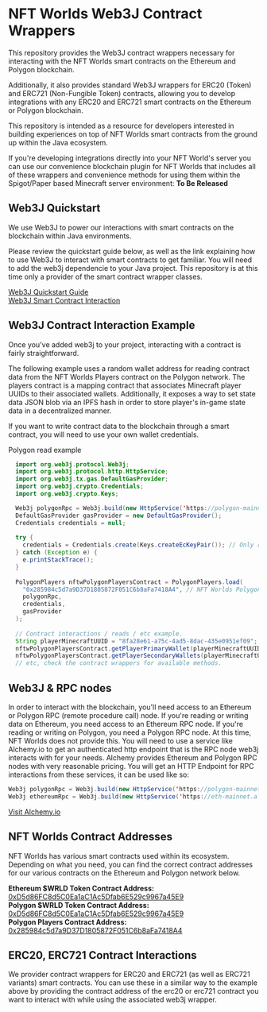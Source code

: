 # NFT Worlds Web3J Contract Wrappers

This repository provides the Web3J contract wrappers necessary for interacting with the NFT Worlds smart contracts on the Ethereum and Polygon blockchain.

Additionally, it also provides standard Web3J wrappers for ERC20 (Token) and ERC721 (Non-Fungible Token) contracts, allowing you to develop integrations with any ERC20 and ERC721 smart contracts on the Ethereum or Polygon blockchain.

This repository is intended as a resource for developers interested in building experiences on top of NFT Worlds smart contracts from the ground up within the Java ecosystem.

If you're developing integrations directly into your NFT World's server you can use our convenience blockchain plugin for NFT Worlds that includes all of these wrappers and convenience methods for using them within the Spigot/Paper based Minecraft server environment: **To Be Released**

## Web3J Quickstart

We use Web3J to power our interactions with smart contracts on the blockchain within Java environments. 

Please review the quickstart guide below, as well as the link explaining how to use Web3J to interact with smart contracts to get familiar. You will need to add the web3j dependencie to your Java project. This repository is at this time only a provider of the smart contract wrapper classes.

[Web3J Quickstart Guide](https://docs.web3j.io/4.8.7/quickstart/)
<br>
[Web3J Smart Contract Interaction](http://docs.web3j.io/4.8.7/smart_contracts/interacting_with_smart_contract/)

## Web3J Contract Interaction Example

Once you've added web3j to your project, interacting with a contract is fairly straightforward.

The following example uses a random wallet address for reading contract data from the NFT Worlds Players contract on the Polygon network. The players contract is a mapping contract that associates Minecraft player UUIDs to their associated wallets. Additionally, it exposes a way to set state data JSON blob via an IPFS hash in order to store player's in-game state data in a decentralized manner. 

If you want to write contract data to the blockchain through a smart contract, you will need to use your own wallet credentials.

Polygon read example
```java
  import org.web3j.protocol.Web3j;
  import org.web3j.protocol.http.HttpService;
  import org.web3j.tx.gas.DefaultGasProvider;
  import org.web3j.crypto.Credentials;
  import org.web3j.crypto.Keys;

  Web3j polygonRpc = Web3j.build(new HttpService('https://polygon-mainnet.g.alchemy.com/v2/YOUR_ALCHEMY_KEY_FOR_POLYGON'));
  DefaultGasProvider gasProvider = new DefaultGasProvider();
  Credentials credentials = null;
  
  try {
    credentials = Credentials.create(Keys.createEcKeyPair()); // Only reading, if writing set your own credentials
  } catch (Exception e) {
    e.printStackTrace();
  }
  
  PolygonPlayers nftwPolygonPlayersContract = PolygonPlayers.load(
    "0x285984c5d7a9D37D1805872F051C6b8aFa7418A4", // NFT Worlds Polygon Players Contract Address (https://polygonscan.com/address/0x285984c5d7a9D37D1805872F051C6b8aFa7418A4)
    polygonRpc,
    credentials,
    gasProvider
  );
  
  // Contract interactions / reads / etc example.
  String playerMinecraftUUID = "8fa28e61-a75c-4ad5-8dac-435e0951ef09";
  nftwPolygonPlayersContract.getPlayerPrimaryWallet(playerMinecraftUUID).send(); // string
  nftwPolygonPlayersContract.getPlayerSecondaryWallets(playerMinecraftUUID).send(); // string array
  // etc, check the contract wrappers for available methods.
```

## Web3J & RPC nodes

In order to interact with the blockchain, you'll need access to an Ethereum or Polygon RPC (remote procedure call) node. If you're reading or writing data on Ethereum, you need access to an Ethereum RPC node. If you're reading or writing on Polygon, you need a Polygon RPC node.  At this time, NFT Worlds does not provide this. You will need to use a service like Alchemy.io to get an authenticated http endpoint that is the RPC node web3j interacts with for your needs. Alchemy provides Ethereum and Polygon RPC nodes with very reasonable pricing. You will get an HTTP Endpoint for RPC interactions from these services, it can be used like so:

```java
Web3j polygonRpc = Web3j.build(new HttpService('https://polygon-mainnet.g.alchemy.com/v2/YOUR_ALCHEMY_KEY_FOR_POLYGON'));
Web3j ethereumRpc = Web3j.build(new HttpService('https://eth-mainnet.alchemyapi.io/v2/YOUR_ALCHEMY_KEY_FOR_ETHEREUM'));
```

[Visit Alchemy.io](https://alchemyapi.io/)

## NFT Worlds Contract Addresses

NFT Worlds has various smart contracts used within its ecosystem. Depending on what you need, you can find the correct contract addresses for our various contracts on the Ethereum and Polygon network below.

**Ethereum $WRLD Token Contract Address:** [0xD5d86FC8d5C0Ea1aC1Ac5Dfab6E529c9967a45E9](https://etherscan.io/address/0xD5d86FC8d5C0Ea1aC1Ac5Dfab6E529c9967a45E9)<br>
**Polygon $WRLD Token Contract Address:** [0xD5d86FC8d5C0Ea1aC1Ac5Dfab6E529c9967a45E9](https://polygonscan.com/address/0xD5d86FC8d5C0Ea1aC1Ac5Dfab6E529c9967a45E9)<br>
**Polygon Players Contract Address:** [0x285984c5d7a9D37D1805872F051C6b8aFa7418A4](https://polygonscan.com/address/0x285984c5d7a9D37D1805872F051C6b8aFa7418A4)

## ERC20, ERC721 Contract Interactions

We provider contract wrappers for ERC20 and ERC721 (as well as ERC721 variants) smart contracts. You can use these in a similar way to the example above by providing the contract address of the erc20 or erc721 contract you want to interact with while using the associated web3j wrapper.
